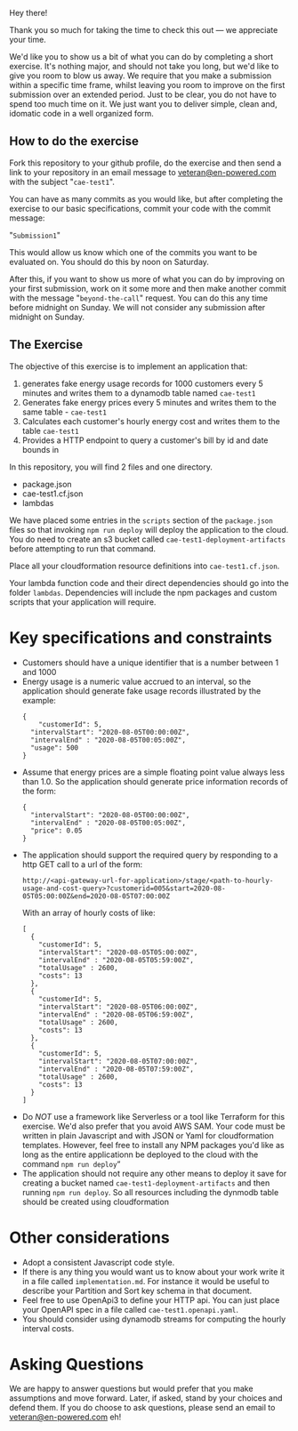 Hey there!

Thank you so much for taking the time to check this out — we appreciate your
time.

We'd like you to show us a bit of what you can do by completing a short
exercise. It's nothing major, and should not take you long, but we'd like to give
you room to blow us away. We require that you make a submission within a
specific time frame, whilst leaving you room to improve on the first
submission over an extended period. Just to be clear, you do not have to spend
too much time on it. We just want you to deliver simple, clean and, idomatic code
in a well organized form.

## How to do the exercise

Fork this repository to your github profile, do the exercise and then send a
link to your repository in an email message to veteran@en-powered.com with the
subject "``cae-test1``".

You can have as many commits as you would like, but after completing the exercise
to our basic specifications, commit your code with the commit message:

"``Submission1``"

This would allow us know which one of the commits you want to be evaluated on.
You should do this by noon on Saturday.

After this, if you want to show us more of what you can do by improving on your
first submission, work on it some more and then make another commit with the
message "``beyond-the-call``"
request. You can do this any time before midnight on Sunday. We will not
consider any submission after midnight on Sunday.

## The Exercise

The objective of this exercise is to implement an application that:

1. generates fake energy usage records for 1000 customers every 5 minutes and
   writes them to a dynamodb table named ``cae-test1``
2. Generates fake energy prices every 5 minutes and writes them to the same
   table - ``cae-test1``
3. Calculates each customer's hourly energy cost and writes them to the table
   ``cae-test1``
4. Provides a HTTP endpoint to query a customer's bill by id and date bounds in


In this repository, you will find 2 files and one directory.
- package.json
- cae-test1.cf.json
- lambdas

We have placed some entries in the ``scripts`` section of the ``package.json``
files so that invoking ``npm run deploy`` will deploy the application to the
cloud. You do need to create an s3 bucket called ``cae-test1-deployment-artifacts``
before attempting to run that command.

Place all your cloudformation resource definitions into ``cae-test1.cf.json``.

Your lambda function code and their direct dependencies should go into the
folder ``lambdas``. Dependencies will include the npm packages and custom
scripts that your application will require.

# Key specifications and constraints

- Customers should have a unique identifier that is a number between 1 and 1000
- Energy usage is a numeric value accrued to an interval, so the application 
  should generate fake usage records illustrated by the example:
    ```
    {
    	"customerId": 5,
      "intervalStart": "2020-08-05T00:00:00Z",
      "intervalEnd" : "2020-08-05T00:05:00Z",
      "usage": 500
   }
   ```
- Assume that energy prices are a simple floating point value always less than
    1.0. So the application should generate price information records of the form:
    ```
    {
      "intervalStart": "2020-08-05T00:00:00Z",
      "intervalEnd" : "2020-08-05T00:05:00Z",
      "price": 0.05
   }
   ```
- The application should support the required query by responding to a http GET
    call to a url of the form:
    ```
    http://<api-gateway-url-for-application>/stage/<path-to-hourly-usage-and-cost-query>?customerid=005&start=2020-08-05T05:00:00Z&end=2020-08-05T07:00:00Z
    ```
    With an array of hourly costs of like:
    ```
    [
      {
        "customerId": 5,
        "intervalStart": "2020-08-05T05:00:00Z",
        "intervalEnd" : "2020-08-05T05:59:00Z",
        "totalUsage" : 2600,
        "costs": 13
      },
      {
        "customerId": 5,
        "intervalStart": "2020-08-05T06:00:00Z",
        "intervalEnd" : "2020-08-05T06:59:00Z",
        "totalUsage" : 2600,
        "costs": 13
      },
      {
        "customerId": 5,
        "intervalStart": "2020-08-05T07:00:00Z",
        "intervalEnd" : "2020-08-05T07:59:00Z",
        "totalUsage" : 2600,
        "costs": 13
      }
   ]
   ```
- Do *NOT* use a framework like Serverless or a tool like Terraform for this 
  exercise. We'd also prefer that you avoid AWS SAM. Your code must be written
  in plain Javascript and with JSON or Yaml for cloudformation templates.
  However, feel free to install any NPM packages you'd like as long as the
  entire applicationn be deployed to the cloud with the command ``npm run
  deploy``“
- The application should not require any other means to deploy it save for 
  creating a bucket named ``cae-test1-deployment-artifacts`` and then running 
  ``npm run deploy``. So all resources including the dynmodb table should be
  created using cloudformation

# Other considerations

- Adopt a consistent Javascript code style.
- If there is any thing you would want us to know about your work write it in a 
   file called ``implementation.md``. For instance it would be useful to
   describe your Partition and Sort key schema in that document.
- Feel free to use OpenApi3 to define your HTTP api. You can just place your
    OpenAPI spec in a file called ``cae-test1.openapi.yaml``.
- You should consider using dynamodb streams for computing the hourly interval
    costs.

# Asking Questions

We are happy to answer questions but would prefer that you make assumptions and
move forward. Later, if asked, stand by your choices and defend them. If you do
choose to ask questions, please send an email to veteran@en-powered.com eh!
